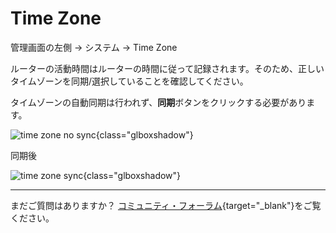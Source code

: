 # Time Zone

管理画面の左側 -> システム -> Time Zone

ルーターの活動時間はルーターの時間に従って記録されます。そのため、正しいタイムゾーンを同期/選択していることを確認してください。

タイムゾーンの自動同期は行われず、**同期**ボタンをクリックする必要があります。

![time zone no sync](https://static.gl-inet.com/docs/router/en/4/tutorials/time_zone/time_zone_no_sync.png){class="glboxshadow"}

同期後

![time zone sync](https://static.gl-inet.com/docs/router/en/4/tutorials/time_zone/time_zone_sync.png){class="glboxshadow"}

---

まだご質問はありますか？ [コミュニティ・フォーラム](https://forum.gl-inet.com){target="_blank"}をご覧ください。
